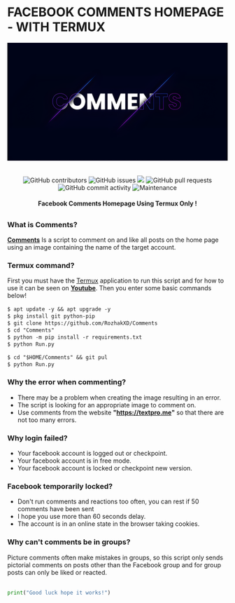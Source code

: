 # FACEBOOK COMMENTS HOMEPAGE - WITH TERMUX
<div align="center">
  <img src="Data/Comments.png">
  <br>
  <br>
  <p>
    <img alt="GitHub contributors" src="https://img.shields.io/github/contributors/rozhakxd/Comments">
    <img alt="GitHub issues" src="https://img.shields.io/github/issues/rozhakxd/Comments">
    <img src="https://img.shields.io/badge/PRs-welcome-brightgreen.svg?style=shields">
    <img alt="GitHub pull requests" src="https://img.shields.io/github/issues-pr/rozhakxd/Comments">
    <img alt="GitHub commit activity" src="https://img.shields.io/github/commit-activity/m/rozhakxd/Comments">
    <img alt="Maintenance" src="https://img.shields.io/maintenance/no/2023">
  </p>
  <h4> Facebook Comments Homepage Using Termux Only ! </h4>
</div>

##

### What is Comments?
[**Comments**](https://github.com/RozhakXD/Comments) Is a script to comment on and like all posts on the home page using an image containing the name of the target account.

### Termux command?
First you must have the [Termux](https://f-droid.org/repo/com.termux_118.apk) application to run this script and for how to use it can be seen on [**Youtube**](https://youtu.be/cltn7d6kX2g). Then you enter some basic commands below!
```
$ apt update -y && apt upgrade -y
$ pkg install git python-pip
$ git clone https://github.com/RozhakXD/Comments
$ cd "Comments"
$ python -m pip install -r requirements.txt
$ python Run.py
```

```
$ cd "$HOME/Comments" && git pul
$ python Run.py
```

### Why the error when commenting?

- There may be a problem when creating the image resulting in an error.
- The script is looking for an appropriate image to comment on.
- Use comments from the website **"https://textpro.me"** so that there are not too many errors.

### Why login failed?

- Your facebook account is logged out or checkpoint.
- Your facebook account is in free mode.
- Your facebook account is locked or checkpoint new version.

### Facebook temporarily locked?

- Don't run comments and reactions too often, you can rest if 50 comments have been sent
- I hope you use more than 60 seconds delay.
- The account is in an online state in the browser taking cookies.

### Why can't comments be in groups?
Picture comments often make mistakes in groups, so this script only sends pictorial comments on posts other than the Facebook group and for group posts can only be liked or reacted.

##
```python
print("Good luck hope it works!")
```
##
